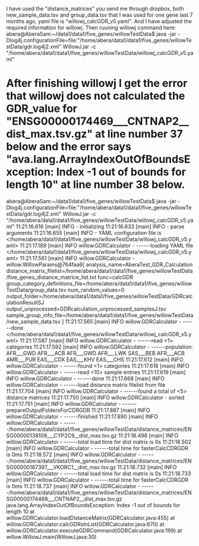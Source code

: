 I have used the "distance_matrices" you send me through dropbox, both new_sample_data.tsv and group_data.tsv that I was used for one gene last 7 months ago, yaml file is "willowj_calcGDR_v5.yaml".
And I have adjusted the required information for willowj.
Then ruuning willowj command here: abera@AberaSam:~/data1/data1/five_genes/willowTestData$ java -jar -Dlog4j.configurationFile=file:"/home/abera/data1/data1/five_genes/willowTestData/gdr.log4j2.xml" WillowJ.jar -c "/home/abera/data1/data1/five_genes/willowTestData/willowj_calcGDR_v5.yaml"
# After finishing willowj I get the error that willowj does not calculated the GDR_value for "ENSG00000174469___CNTNAP2__dist_max.tsv.gz" at line number 37 below and the error says "ava.lang.ArrayIndexOutOfBoundsException: Index -1 out of bounds for length 10" at line number 38 below.
abera@AberaSam:~/data1/data1/five_genes/willowTestData$ java -jar -Dlog4j.configurationFile=file:"/home/abera/data1/data1/five_genes/willowTestData/gdr.log4j2.xml" WillowJ.jar -c "/home/abera/data1/data1/five_genes/willowTestData/willowj_calcGDR_v5.yaml"
11:21:16.616 [main] INFO   - initializing
11:21:16.633 [main] INFO   - parse arguments
11:21:16.655 [main] INFO   - YAML configuration file is </home/abera/data1/data1/five_genes/willowTestData/willowj_calcGDR_v5.yaml>
11:21:17.189 [main] INFO  willow.GDRCalculator - ------loading YAML file </home/abera/data1/data1/five_genes/willowTestData/willowj_calcGDR_v5.yaml>
11:21:17.561 [main] INFO  willow.GDRCalculator - willow.WillowParams@764faa6[
  analysis_name=AberaTest_GDR_Calculation
  distance_matrix_filelist=/home/abera/data1/data1/five_genes/willowTestData/five_genes_distance_matrice_list.txt
  func=calcGDR
  group_category_definitions_file=/home/abera/data1/data1/five_genes/willowTestData/group_data.tsv
  num_random_values=0
  output_folder=/home/abera/data1/data1/five_genes/willowTestData/GDRcalculationResultSJ
  output_unprocessed=GDRcalculation_unprocessed_samplesJ.tsv
  sample_group_info_file=/home/abera/data1/data1/five_genes/willowTestData/new_sample_data.tsv
]
11:21:17.565 [main] INFO  willow.GDRCalculator - ------done </home/abera/data1/data1/five_genes/willowTestData/willowj_calcGDR_v5.yaml>
11:21:17.587 [main] INFO  willow.GDRCalculator - ------read <1> categories
11:21:17.592 [main] INFO  willow.GDRCalculator - ------population:	AFR___GWD	AFR___ACB	AFR___GWD	AFR___LWK	SAS___BEB	AFR___ACB	AMR___PUR	EAS___CDX	EAS___KHV	EAS___CHS
11:21:17.612 [main] INFO  willow.GDRCalculator - ------found <1> categories
11:21:17.618 [main] INFO  willow.GDRCalculator - ------read <10> sample entries
11:21:17.619 [main] INFO  willow.GDRCalculator - ------done 
11:21:17.668 [main] INFO  willow.GDRCalculator - ------load distance matrix filelist from file <null>
11:21:17.704 [main] INFO  willow.GDRCalculator - ------found a total of <5> distance matrices
11:21:17.750 [main] INFO  willow.GDRCalculator - sorted
11:21:17.751 [main] INFO  willow.GDRCalculator - ------prepareOutputFoldersForCDRGDR
11:21:17.887 [main] INFO  willow.GDRCalculator - ------finished
11:21:17.890 [main] INFO  willow.GDRCalculator - ------/home/abera/data1/data1/five_genes/willowTestData/distance_matrices/ENSG00000138109___CYP2C9__dist_max.tsv.gz
11:21:18.498 [main] INFO  willow.GDRCalculator - ------total load time for dist matrix is 0s
11:21:18.502 [main] INFO  willow.GDRCalculator - ------total time for fasterCalcCDRGDR is 0ms
11:21:18.572 [main] INFO  willow.GDRCalculator - ------/home/abera/data1/data1/five_genes/willowTestData/distance_matrices/ENSG00000167397___VKORC1__dist_max.tsv.gz
11:21:18.732 [main] INFO  willow.GDRCalculator - ------total load time for dist matrix is 0s
11:21:18.733 [main] INFO  willow.GDRCalculator - ------total time for fasterCalcCDRGDR is 0ms
11:21:18.737 [main] INFO  willow.GDRCalculator - ------/home/abera/data1/data1/five_genes/willowTestData/distance_matrices/ENSG00000174469___CNTNAP2__dist_max.tsv.gz
java.lang.ArrayIndexOutOfBoundsException: Index -1 out of bounds for length 10
	at willow.GDRCalculator.loadDistanceMatrix(GDRCalculator.java:455)
	at willow.GDRCalculator.calcGDRsInList(GDRCalculator.java:670)
	at willow.GDRCalculator.executeGDRCommand(GDRCalculator.java:199)
	at willow.WillowJ.main(WillowJ.java:30)

